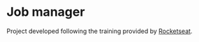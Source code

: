 # Job manager
Project developed following the training provided by [Rocketseat](https://www.rocketseat.com.br/).